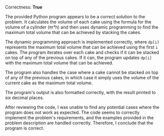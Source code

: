 Correctness: **True**

The provided Python program appears to be a correct solution to the problem. It calculates the volume of each cake using the formula for the volume of a cylinder (πr²h) and then uses dynamic programming to find the maximum total volume that can be achieved by stacking the cakes.

The dynamic programming approach is implemented correctly, where `dp[i]` represents the maximum total volume that can be achieved using the first `i` cakes. The program iterates over each cake and checks if it can be stacked on top of any of the previous cakes. If it can, the program updates `dp[i]` with the maximum total volume that can be achieved.

The program also handles the case where a cake cannot be stacked on top of any of the previous cakes, in which case it simply uses the volume of the current cake as the maximum total volume.

The program's output is also formatted correctly, with the result printed to six decimal places.

After reviewing the code, I was unable to find any potential cases where the program does not work as expected. The code seems to correctly implement the problem's requirements, and the examples provided in the problem description are handled correctly. Therefore, I conclude that the program is correct.